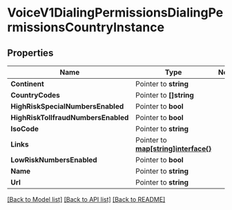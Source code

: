 # VoiceV1DialingPermissionsDialingPermissionsCountryInstance

## Properties
Name | Type | Notes
------------ | ------------- | -------------
**Continent** | Pointer to **string** | 
**CountryCodes** | Pointer to **[]string** | 
**HighRiskSpecialNumbersEnabled** | Pointer to **bool** | 
**HighRiskTollfraudNumbersEnabled** | Pointer to **bool** | 
**IsoCode** | Pointer to **string** | 
**Links** | Pointer to [**map[string]interface{}**](.md) | 
**LowRiskNumbersEnabled** | Pointer to **bool** | 
**Name** | Pointer to **string** | 
**Url** | Pointer to **string** | 

[[Back to Model list]](../README.md#documentation-for-models) [[Back to API list]](../README.md#documentation-for-api-endpoints) [[Back to README]](../README.md)


